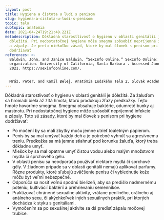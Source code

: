 ```yaml
---
layout: post
title: Hygiena a čistota u ľudí s penisom
slug: hygiena-a-cistota-u-ludi-s-penisom
topic: telo
subtopic: anatomia
date: 2021-04-24T19:21:48.221Z
metadescription: Dôkladná starostlivosť o hygienu v oblasti genitálií je
  dôležitá. Pri nedostatočnej hygiene môže smegma spôsobiť nepríjemné infekcie
  a zápaly. Je preto niekoľko zásad, ktoré by mal človek s penisom pri hygiene
  dodržiavať
references: >-
  Baldwin, John, and Janice Baldwin. “SexInfo Online.” SexInfo Online: nonprofit
  organization. University of California, Santa Barbara . Accessed January 1,
  2021. https://sexinfoonline.com/. 


  Mráz, Peter, and Kamil Belej. Anatómia Ľudského Tela 2. Slovak Academic Press, 2016.
---
```

Dôkladná starostlivosť o hygienu v oblasti genitálií je dôležitá. Za žaluďom sa hromadí biela až žltá hmota, ktorú produkujú žľazy predkožky. Tejto hmote hovoríme smegma. Smegma obsahuje baktérie, odumreté bunky aj mastnotu. Pri nedostatočnej hygiene môže spôsobiť nepríjemné infekcie a zápaly. Toto sú zásady, ktoré by mal človek s penisom pri hygiene dodržiavať: 

* Po močení by sa mali zbytky moču jemne utrieť toaletným papierom.
* Penis by sa mal umývať každý deň a je potrebné vyhnúť sa agresívnemu treniu. Predkožka sa má jemne stiahnuť pod korunku žaluďa, ktorý treba dôkladne umyť. 
* Miešok by sa mal opatrne umyť čistou vodou alebo malým množstvom mydla či sprchového gélu. 
* V oblasti penisu sa neodporúča používať niektoré mydlá či sprchové gély. V žiadnom prípade sa v oblasti genitálií nemajú aplikovať parfumy. Rôzne produkty, ktoré sľubujú zväčšenie penisu či vyblednutie kože môžu byť veľmi nebezpečné. 
* Odporúča sa nosiť voľnú spodnú bielizeň, aby sa predišlo nadmernému poteniu, kultivácií baktérií a prehrievaniu semenníkov.
* Praktizovať chránené sexuálne aktivity, vrátane penilného, orálneho aj análneho sexu, či akýchkoľvek iných sexuálnych praktík, pri ktorých dochádza k styku s genitáliami.
* Vymočením sa po sexuálnej aktivite sa dá predísť zápalu močovej trubice.